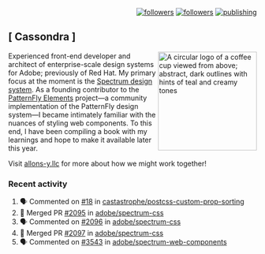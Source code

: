 <p align="right"><a rel="me" href="https://front-end.social/@castastrophe">
    <img alt="followers" title="Follow me on Mastodon" src="https://img.shields.io/mastodon/follow/109297102751309835?domain=https%3A%2F%2Ffront-end.social&label=Follow&logo=mastodon&logoColor=white&style=for-the-badge&labelColor=008080&color=006969"/></a>
  <a href="https://codepen.io/castastrophe/">
    <img alt="followers" title="Follow me on CodePen" src="https://img.shields.io/badge/16-1?color=640464&labelColor=7c007c&style=for-the-badge&logo=codepen&label=Follow"/></a>
<a href="https://castastrophe.medium.com/">
    <img alt="publishing" title="View articles on Medium" src="https://img.shields.io/badge/107-1?color=666&labelColor=444&label=subscribe&logo=medium&logoColor=white&style=for-the-badge"/></a>
</p>

## [&nbsp;Cassondra&nbsp;]

<img align="right" src="https://github-production-user-asset-6210df.s3.amazonaws.com/1840295/253016758-ba468774-1cd3-42c2-8f43-947b5eeb5edf.png" height="200" alt="A circular logo of a coffee cup viewed from above; abstract, dark outlines with hints of teal and creamy tones">

Experienced front-end developer and architect of enterprise-scale design systems for Adobe; previously of Red Hat. My primary focus at the moment is the [Spectrum design system](https://github.com/adobe/spectrum-css). As a founding contributor to the [PatternFly&nbsp;Elements](https://github.com/patternfly/patternfly-elements) project&mdash;a community implementation of the PatternFly design system&mdash;I became intimately familiar with the nuances of styling web components. To this end, I have been compiling a book with my learnings and hope to make it available later this year.

Visit [allons-y.llc](http://allons-y.llc/) for more about how we might work together!

### Recent activity

<!--START_SECTION:activity-->
1. 🗣 Commented on [#18](https://github.com/castastrophe/postcss-custom-prop-sorting/pull/18#issuecomment-1680988587) in [castastrophe/postcss-custom-prop-sorting](https://github.com/castastrophe/postcss-custom-prop-sorting)
2. 🎉 Merged PR [#2095](https://github.com/adobe/spectrum-css/pull/2095) in [adobe/spectrum-css](https://github.com/adobe/spectrum-css)
3. 🗣 Commented on [#2096](https://github.com/adobe/spectrum-css/pull/2096#issuecomment-1680980274) in [adobe/spectrum-css](https://github.com/adobe/spectrum-css)
4. 🎉 Merged PR [#2097](https://github.com/adobe/spectrum-css/pull/2097) in [adobe/spectrum-css](https://github.com/adobe/spectrum-css)
5. 🗣 Commented on [#3543](https://github.com/adobe/spectrum-web-components/pull/3543#issuecomment-1680927715) in [adobe/spectrum-web-components](https://github.com/adobe/spectrum-web-components)
<!--END_SECTION:activity-->
